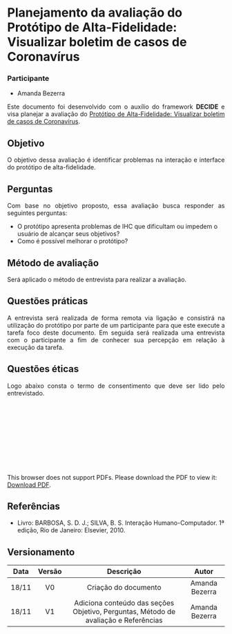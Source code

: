 # Planejamento da avaliação do Protótipo de Alta-Fidelidade: Visualizar boletim de casos de Coronavírus

### Participante
- Amanda Bezerra

<p align="justify">
Este documento foi desenvolvido com o auxílio do framework <b>DECIDE</b> e visa planejar a avaliação do <a href="https://interacao-humano-computador.github.io/2020.1-Prefeiturade-Aguas-Lindas-de-Goias/prototipo_alta_fidelidade/prototipo5/">Protótipo de Alta-Fidelidade: Visualizar boletim de casos de Coronavírus</a>.
</p>

## Objetivo

<p align="justify">
O objetivo dessa avaliação é identificar problemas na interação e interface do protótipo de alta-fidelidade.
</p>

## Perguntas

<p align="justify">
Com base no objetivo proposto, essa avaliação busca responder as seguintes perguntas:

<ul>
  <li>
    O protótipo apresenta problemas de IHC que dificultam ou impedem o usuário de alcançar seus objetivos?
  </li>
  <li>
    Como é possível melhorar o protótipo?
  </li>
</ul>

</p>


##  Método de avaliação

<p align="justify">
Será aplicado o método de entrevista para realizar a avaliação.
</p>

##  Questões práticas

<p align="justify">
A entrevista será realizada de forma remota via ligação e consistirá na utilização do protótipo por parte de um participante para que este execute a tarefa foco deste documento. Em seguida será realizada uma entrevista com o participante a fim de conhecer sua percepção em relação à execução da tarefa.
</p>

##  Questões éticas

<p align="justify">
Logo abaixo consta o termo de consentimento que deve ser lido pelo entrevistado.
</p>

<object data="../../imagens/TERMO_DE_CONSENTIMENTO_prot_alta.pdf" type="application/pdf" width="700px" height="500px">
<embed src="../../imagens/TERMO_DE_CONSENTIMENTO_prot_alta.pdf">
        <p>This browser does not support PDFs. Please download the PDF to view it: <a href="../../imagens/TERMO_DE_CONSENTIMENTO_prot_alta.pdf">Download PDF</a>.</p>
    </embed>
</object>

## Referências
- Livro: BARBOSA, S. D. J.; SILVA, B. S. Interação Humano-Computador. 1ª edição, Rio de Janeiro: Elsevier, 2010.


## Versionamento

| Data | Versão |           Descrição             |    Autor    |
|:----:|:------:|:-------------------------------:|:-----------:|
|18/11 |V0      |     Criação do documento        | Amanda Bezerra  |
|18/11 |V1      | Adiciona conteúdo das seções Objetivo, Perguntas, Método de avaliação e Referências | Amanda Bezerra |